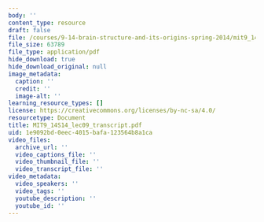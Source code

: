 ```yaml
---
body: ''
content_type: resource
draft: false
file: /courses/9-14-brain-structure-and-its-origins-spring-2014/mit9_14s14_lec09_transcript.pdf
file_size: 63789
file_type: application/pdf
hide_download: true
hide_download_original: null
image_metadata:
  caption: ''
  credit: ''
  image-alt: ''
learning_resource_types: []
license: https://creativecommons.org/licenses/by-nc-sa/4.0/
resourcetype: Document
title: MIT9_14S14_lec09_transcript.pdf
uid: 1e9092bd-0eec-4015-bafa-123564b8a1ca
video_files:
  archive_url: ''
  video_captions_file: ''
  video_thumbnail_file: ''
  video_transcript_file: ''
video_metadata:
  video_speakers: ''
  video_tags: ''
  youtube_description: ''
  youtube_id: ''
---
```

